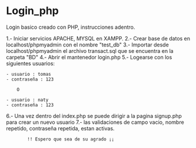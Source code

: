 # Login_php
Login basico creado con PHP, instrucciones adentro.

1.- Iniciar servicios APACHE, MYSQL en XAMPP.
2.- Crear base de datos en localhost/phpmyadmin con el nombre "test_db"
3.- Importar desde localhost/phpmyadmin el archivo transact.sql que se encuentra en la carpeta "BD"
4.- Abrir el mantenedor login.php 
5.- Logearse con los siguientes usuarios:

	- usuario : tomas
	- contraseña : 123

		O
	
	- usuario : naty
	- contraseña : 123

6.- Una vez dentro del index.php se puede dirigir a la pagina signup.php para crear un nuevo usuario
7.- las validaciones de campo vacio, nombre repetido, contraseña repetida, estan activas.

			!! Espero que sea de su agrado ¡¡
